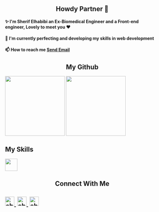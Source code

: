 <h2 align='center'>Howdy Partner 👾</h2>
<div>
<h4>✨ I'm Sherif Elhabibi an Ex-Biomedical Engineer and a Front-end engineer, Lovely to meet you ❤️</h4>
<h4>🌱 I'm currently perfecting and developing my skills in web development</h4>
<h4>📫 How to reach me  <a href = "mailto: sherif.hussein58@gmail.com">Send Email</a><h4>
</div>
<h2 align='center' font-size='30'>My Github</h2>
<img height="195" src="https://github-readme-stats.vercel.app/api?username=sherifElhabibi&theme=aura&show_icons=true"></img>
<img height="195" src="https://github-readme-stats.vercel.app/api/top-langs/?username=sherifElhabibi&theme=aura&layout=compact"></img>
<h2>My Skills</h2>
<img height="40"  src="https://skillicons.dev/icons?i=c,cpp,js,html,css,jquery,bootstrap,sass,nodejs&theme=dark"></img>
<h2 align='center'>Connect With Me<h2>
<a href="https://www.facebook.com/sherif.hussein.71/"><img src="https://raw.githubusercontent.com/rahuldkjain/github-profile-readme-generator/master/src/images/icons/Social/facebook.svg" alt="sherifElhabibi" height="30"/>&nbsp;</a>
<a href="https://www.instagram.com/sherif.elhabibi/"><img src="https://raw.githubusercontent.com/rahuldkjain/github-profile-readme-generator/master/src/images/icons/Social/instagram.svg" alt="sherifElhabibi" height="30"/>&nbsp;</a>
<a href="https://www.linkedin.com/in/sherif-elhabibi-254884151/"><img src="https://raw.githubusercontent.com/rahuldkjain/github-profile-readme-generator/master/src/images/icons/Social/linked-in-alt.svg" alt="sherifElhabibi" height="30"/></a>

  
